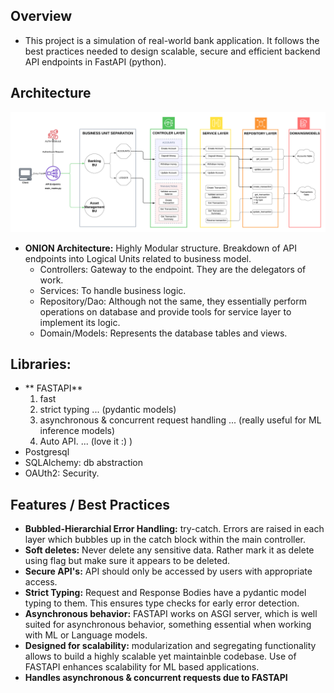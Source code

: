 ## Overview
- This project is a simulation of real-world bank application. It follows the best practices needed to design scalable, secure and efficient backend API endpoints in FastAPI (python).

## Architecture

![screenshot](./Onion_Arch.png)

- **ONION Architecture:** Highly Modular structure. Breakdown of API endpoints into Logical Units related to business model.
  - Controllers: Gateway to the endpoint. They are the delegators of work.
  - Services: To handle business logic. 
  - Repository/Dao: Although not the same, they essentially perform operations on database and provide tools for service layer to implement its logic.
  - Domain/Models: Represents the database tables and views.

## Libraries:

- ** FASTAPI** 
  1. fast
  2. strict typing ... (pydantic models)
  3. asynchronous & concurrent request handling ... (really useful for ML inference models)
  4. Auto API. ... (love it :) )
- Postgresql
- SQLAlchemy: db abstraction
- OAUth2: Security.

## Features / Best Practices

- **Bubbled-Hierarchial Error Handling:** try-catch. Errors are raised in each layer which bubbles up in the catch block within the main controller.
- **Soft deletes:** Never delete any sensitive data. Rather mark it as delete using flag but make sure it appears to be deleted.
- **Secure API's:** API should only be accessed by users with appropriate access.
- **Strict Typing:** Request and Response Bodies have a pydantic model typing to them. This ensures type checks for early error detection.
- **Asynchronous behavior:** FASTAPI works on ASGI server, which is well suited for asynchronous behavior, something essential when working with ML or Language models.
- **Designed for scalability:** modularization and segregating functionality allows to build a highly scalable yet maintainble codebase. Use of FASTAPI enhances scalability for ML based applications.
- **Handles asynchronous & concurrent requests due to FASTAPI**
